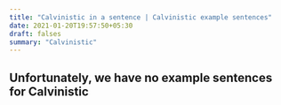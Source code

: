 ```yaml
---
title: "Calvinistic in a sentence | Calvinistic example sentences"
date: 2021-01-20T19:57:50+05:30
draft: falses
summary: "Calvinistic"
---
```

## Unfortunately, we have no example sentences for Calvinistic                 
